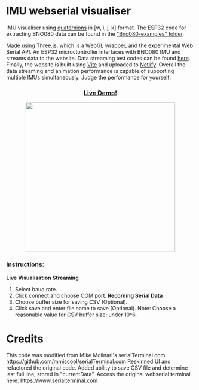 # IMU webserial visualiser
IMU visualiser using [quaternions](https://en.wikipedia.org/wiki/Quaternion) in [w, i, j, k] format. The ESP32 code for extracting BNO080 data can be found in the ["Bno080-examples" folder](https://github.com/MengLinMaker/IMU-webserial-visualiser/tree/main/Bno080-examples).

Made using Three.js, which is a WebGL wrapper, and the experimental Web Serial API. An ESP32 microctontroller interfaces with BNO080 IMU and streams data to the website. Data streaming test codes can be found [here](https://github.com/MengLinCoding/ESP32-data-stream-comparisons). Finally, the website is built using [Vite](https://vitejs.dev/) and uploaded to [Netlify](https://www.netlify.com/). Overall the data streaming and animation performance is capable of supporting multiple IMUs simultaneously. Judge the performance for yourself:

<h3 align="center"><a href="https://menglinmaker-imu-webserial-visualiser.netlify.app/">Live Demo!</a></h3>

<div align="center">
  <img src="https://user-images.githubusercontent.com/39476147/164896534-4bb2da95-76af-4dce-a108-a90f1e6bf53a.gif" width="400"/>
</div>

### Instructions:
**Live Visualisation Streaming**
1. Select baud rate.
2. Click connect and choose COM port.
**Recording Serial Data**
3. Choose buffer size for saving CSV (Optional).
4. Click save and enter file name to save (Optional).
Note: Choose a reasonable value for CSV buffer size: under 10^6.

# Credits
This code was modified from Mike Molinari's serialTerminal.com: https://github.com/mmiscool/serialTerminal.com
Reskinned UI and refactored the original code. Added ability to save CSV file and determine last full line, stored in "currentData".
Access the original webserial terminal here: https://www.serialterminal.com
